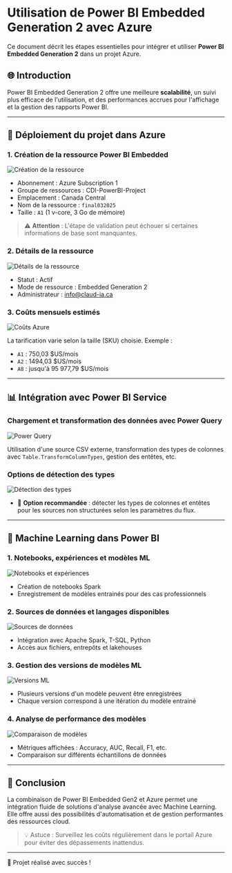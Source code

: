 
# Utilisation de Power BI Embedded Generation 2 avec Azure

Ce document décrit les étapes essentielles pour intégrer et utiliser **Power BI Embedded Generation 2** dans un projet Azure.

## 🌐 Introduction

Power BI Embedded Generation 2 offre une meilleure **scalabilité**, un suivi plus efficace de l'utilisation, et des performances accrues pour l'affichage et la gestion des rapports Power BI.

---

## 🚀 Déploiement du projet dans Azure

### 1. Création de la ressource Power BI Embedded
![Création de la ressource](./images/configuracion-project-final-powerbi.PNG)

- Abonnement : Azure Subscription 1
- Groupe de ressources : CDI-PowerBI-Project
- Emplacement : Canada Central
- Nom de la ressource : `final032025`
- Taille : `A1` (1 v-core, 3 Go de mémoire)

> ⚠️ **Attention** : L'étape de validation peut échouer si certaines informations de base sont manquantes.

### 2. Détails de la ressource
![Détails de la ressource](./images/otro-visual-fabric.PNG)

- Statut : Actif
- Mode de ressource : Embedded Generation 2
- Administrateur : info@claud-ia.ca

### 3. Coûts mensuels estimés
![Coûts Azure](./images/couts-azure.PNG)

La tarification varie selon la taille (SKU) choisie. Exemple :
- `A1` : 750,03 $US/mois
- `A2` : 1494,03 $US/mois
- `A8` : jusqu'à 95 977,79 $US/mois

---

## 📊 Intégration avec Power BI Service

### Chargement et transformation des données avec Power Query
![Power Query](./images/POWERQUERY.PNG)

Utilisation d'une source CSV externe, transformation des types de colonnes avec `Table.TransformColumnTypes`, gestion des entêtes, etc.

### Options de détection des types
![Détection des types](./images/type-donnes-automatiques.PNG)

- 🔹 **Option recommandée** : détecter les types de colonnes et entêtes pour les sources non structurées selon les paramètres du flux.

---

## 🧰 Machine Learning dans Power BI

### 1. Notebooks, expériences et modèles ML
![Notebooks et expériences](./images/creation-modeles.PNG)

- Création de notebooks Spark
- Enregistrement de modèles entrainés pour des cas professionnels

### 2. Sources de données et langages disponibles
![Sources de données](./images/creation-modeles4.PNG)

- Intégration avec Apache Spark, T-SQL, Python
- Accès aux fichiers, entrepôts et lakehouses

### 3. Gestion des versions de modèles ML
![Versions ML](./images/creation-modeles3.PNG)

- Plusieurs versions d'un modèle peuvent être enregistrées
- Chaque version correspond à une itération du modèle entrainé

### 4. Analyse de performance des modèles
![Comparaison de modèles](./images/PROGRAMME-COMPARE-MODELS.PNG)

- Métriques affichées : Accuracy, AUC, Recall, F1, etc.
- Comparaison sur différents échantillons de données

---

## 📄 Conclusion

La combinaison de Power BI Embedded Gen2 et Azure permet une intégration fluide de solutions d'analyse avancée avec Machine Learning. Elle offre aussi des possibilités d'automatisation et de gestion performantes des ressources cloud.

> 💡 Astuce : Surveillez les coûts régulièrement dans le portail Azure pour éviter des dépassements inattendus.

---

🎉 Projet réalisé avec succès !
